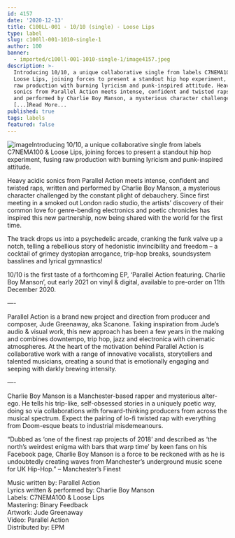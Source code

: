 ```yaml
---
id: 4157
date: '2020-12-13'
title: C100LL​-​001 - 10​/​10 (single) - Loose Lips
type: label
slug: c100ll-001-1010-single-1
author: 100
banner:
  - imported/c100ll-001-1010-single-1/image4157.jpeg
description: >-
  Introducing 10/10, a unique collaborative single from labels C7NEMA100 &amp;
  Loose Lips, joining forces to present a standout hip hop experiment, fusing
  raw production with burning lyricism and punk-inspired attitude. Heavy acidic
  sonics from Parallel Action meets intense, confident and twisted raps, written
  and performed by Charlie Boy Manson, a mysterious character challenged by the
  [...]Read More...
published: true
tags: labels
featured: false
---
```

![image](../imported/c100ll-001-1010-single-1/image4157.jpeg)Introducing 10/10, a unique collaborative single from labels C7NEMA100 & Loose Lips, joining forces to present a standout hip hop experiment, fusing raw production with burning lyricism and punk-inspired attitude.

Heavy acidic sonics from Parallel Action meets intense, confident and twisted raps, written and performed by Charlie Boy Manson, a mysterious character challenged by the constant plight of debauchery. Since first meeting in a smoked out London radio studio, the artists’ discovery of their common love for genre-bending electronics and poetic chronicles has inspired this new partnership, now being shared with the world for the first time. 

The track drops us into a psychedelic arcade, cranking the funk valve up a notch, telling a rebellious story of hedonistic invincibility and freedom – a cocktail of grimey dystopian arrogance, trip-hop breaks, soundsystem basslines and lyrical gymnastics!

10/10 is the first taste of a forthcoming EP, ‘Parallel Action featuring. Charlie Boy Manson’, out early 2021 on vinyl & digital, available to pre-order on 11th December 2020. 

—-

Parallel Action is a brand new project and direction from producer and composer, Jude Greenaway, aka Scanone. Taking inspiration from Jude’s audio & visual work, this new approach has been a few years in the making and combines downtempo, trip hop, jazz and electronica with cinematic atmospheres. At the heart of the motivation behind Parallel Action is collaborative work with a range of innovative vocalists, storytellers and talented musicians, creating a sound that is emotionally engaging and seeping with darkly brewing intensity. 

—-

Charlie Boy Manson is a Manchester-based rapper and mysterious alter-ego. He tells his trip-like, self-obsessed stories in a uniquely poetic way, doing so via collaborations with forward-thinking producers from across the musical spectrum. Expect the pairing of lo-fi twisted rap with everything from Doom-esque beats to industrial misdemeanours. 

“Dubbed as ‘one of the finest rap projects of 2018’ and described as ‘the north’s weirdest enigma with bars that warp time’ by keen fans on his Facebook page, Charlie Boy Manson is a force to be reckoned with as he is undoubtedly creating waves from Manchester’s underground music scene for UK Hip-Hop.” – Manchester’s Finest 

Music written by: Parallel Action  
Lyrics written & performed by: Charlie Boy Manson   
Labels: C7NEMA100 & Loose Lips  
Mastering: Binary Feedback   
Artwork: Jude Greenaway  
Video: Parallel Action   
Distributed by: EPM
